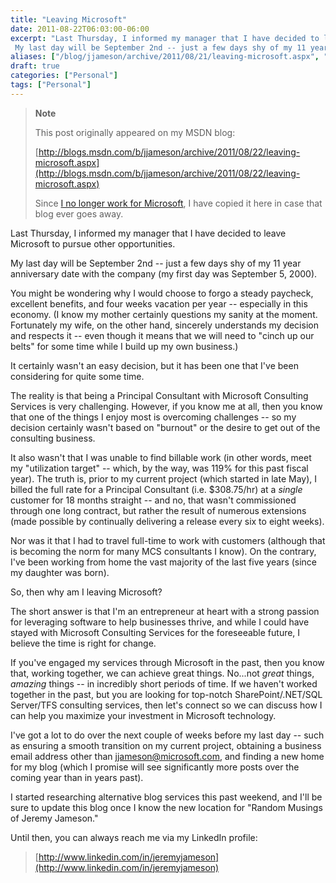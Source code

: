 ```yaml
---
title: "Leaving Microsoft"
date: 2011-08-22T06:03:00-06:00
excerpt: "Last Thursday, I informed my manager that I have decided to leave Microsoft to pursue other opportunities. 
 My last day will be September 2nd -- just a few days shy of my 11 year anniversary date with the company (my first day was September 5, 2000..."
aliases: ["/blog/jjameson/archive/2011/08/21/leaving-microsoft.aspx", "/blog/jjameson/archive/2011/08/22/leaving-microsoft.aspx"]
draft: true
categories: ["Personal"]
tags: ["Personal"]
---
```


> **Note**
>
> This post originally appeared on my MSDN blog:
>
> [http://blogs.msdn.com/b/jjameson/archive/2011/08/22/leaving-microsoft.aspx](http://blogs.msdn.com/b/jjameson/archive/2011/08/22/leaving-microsoft.aspx)
>
> Since [I no longer work for Microsoft](/blog/jjameson/2011/09/02/last-day-with-microsoft), I have copied it here in case that blog ever goes away.

Last Thursday, I informed my manager that I have decided to leave Microsoft to pursue other opportunities.

My last day will be September 2nd -- just a few days shy of my 11 year anniversary date with the company (my first day was September 5, 2000).

You might be wondering why I would choose to forgo a steady paycheck, excellent benefits, and four weeks vacation per year -- especially in this economy. (I know my mother certainly questions my sanity at the moment. Fortunately my wife, on the other hand, sincerely understands my decision and respects it -- even though it means that we will need to "cinch up our belts" for some time while I build up my own business.)

It certainly wasn't an easy decision, but it has been one that I've been considering for quite some time.

The reality is that being a Principal Consultant with Microsoft Consulting Services is very challenging. However, if you know me at all, then you know that one of the things I enjoy most is overcoming challenges -- so my decision certainly wasn't based on "burnout" or the desire to get out of the consulting business.

It also wasn't that I was unable to find billable work (in other words, meet my "utilization target" -- which, by the way, was 119% for this past fiscal year). The truth is, prior to my current project (which started in late May), I billed the full rate for a Principal Consultant (i.e. $308.75/hr) at a *single* customer for 18 months straight -- and no, that wasn't commissioned through one long contract, but rather the result of numerous extensions (made possible by continually delivering a release every six to eight weeks).

Nor was it that I had to travel full-time to work with customers (although that is becoming the norm for many MCS consultants I know). On the contrary, I've been working from home the vast majority of the last five years (since my daughter was born).

So, then why am I leaving Microsoft?

The short answer is that I'm an entrepreneur at heart with a strong passion for leveraging software to help businesses thrive, and while I could have stayed with Microsoft Consulting Services for the foreseeable future, I believe the time is right for change.

If you've engaged my services through Microsoft in the past, then you know that, working together, we can achieve great things. No...not *great* things, *amazing* things -- in incredibly short periods of time. If we haven't worked together in the past, but you are looking for top-notch SharePoint/.NET/SQL Server/TFS consulting services, then let's connect so we can discuss how I can help you maximize your investment in Microsoft technology.

I've got a lot to do over the next couple of weeks before my last day -- such as ensuring a smooth transition on my current project, obtaining a business email address other than [jjameson@microsoft.com](mailto:jjameson@microsoft.com), and finding a new home for my blog (which I promise will see significantly more posts over the coming year than in years past).

I started researching alternative blog services this past weekend, and I'll be sure to update this blog once I know the new location for "Random Musings of Jeremy Jameson."

Until then, you can always reach me via my LinkedIn profile:

> [http://www.linkedin.com/in/jeremyjameson](http://www.linkedin.com/in/jeremyjameson)

